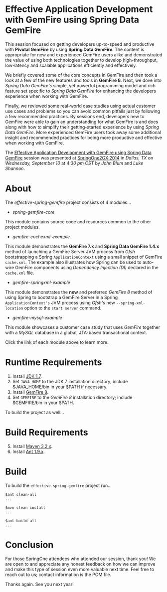 Effective Application Development with GemFire using Spring Data GemFire
========================================================================

This session focused on getting developers up-to-speed and productive with **Pivotal GemFire**
by using **Spring Data GemFire**. The content is appropriate for new and experienced GemFire users alike
and demonstrated the value of using both technologies together to develop high-throughput, low-latency
and scalable applications efficiently and effectively.

We briefly covered some of the core concepts in GemFire and then took a look at a few of the new features and tools
in **GemFire 8**. Next, we dove into _Spring Data GemFire's_ simple, yet powerful programming model and rich feature set
specific to _Spring Data GemFire_ for enhancing the developers experience when working with GemFire.

Finally, we reviewed some real-world case studies using actual customer use cases and problems so you can avoid
common pitfalls just by following a few recommended practices. By sessions end, developers new to GemFire were able to
gain an understanding for what GemFire is and does along with how to simplify their getting-started experience
by using _Spring Data GemFire_. More experienced GemFire users took away some additional insight and recommended
practices for being more productive and effective when working with GemFire.

The [Effective Application Development with GemFire using Spring Data GemFire](https://2014.event.springone2gx.com/schedule/sessions/effective_application_development_with_gemfire_and_spring_data_gemfire.html) session was presented
at [SpringOne2GX 2014](http://www.springone2gx.com/) in _Dallas, TX_ on _Wednesday, September 10_ at _4:30 pm CST_ by _John Blum_ and _Luke Shannon_.

# About

The *effective-spring-gemfire* project consists of 4 modules...

* _spring-gemfire-core_

This module contains source code and resources common to the other project modules.

* _gemfire-cachexml-example_

This module demonstrates the **GemFire 7.x** and **Spring Data GemFire 1.4.x** method of launching a GemFire Server
JVM process from _Gfsh_ bootstrapping a Spring `ApplicationContext` using a small snippet of GemFire `cache.xml`.
The example also illustrates how Spring can be used to auto-wire GemFire components using _Dependency Injection (DI)_
declared in the `cache.xml` file.

* _gemfire-springxml-example_

This module demonstrates the **new** and preferred *GemFire 8* method of using Spring to bootstrap a GemFire Server
in a Spring `ApplicationContext's` JVM process using _Gfsh's_ new `--spring-xml-location` option to the `start server`
command.

* _gemfire-mysql-example_

This module showcases a customer case study that uses *GemFire* together with a *MySQL* database in a global, JTA-based
transactional context.

Click the link of each module above to learn more.

# Runtime Requirements

1. Install [JDK 1.7](http://www.oracle.com/technetwork/java/javase/downloads/index.html).
2. Set `JAVA_HOME` to the JDK 7 installation directory; include $JAVA_HOME/bin in your $PATH if necessary.
3. Install [GemFire 8](https://network.pivotal.io/products/pivotal-gemfire).
4. Set `GEMFIRE` to the *GemFire 8* installation directory; include $GEMFIRE/bin in your $PATH.

To build the project as well...

# Build Requirements

5. Install [Maven 3.2.x](http://maven.apache.org/download.cgi).
6. Install [Ant 1.9.x](http://ant.apache.org/bindownload.cgi).

# Build

To build the `effective-spring-gemfire` project run...

```
$ant clean-all
...

$mvn clean install
...

$ant build-all
...
```

# Conclusion

For those SpringOne attendees who attended our session, thank you!  We are open to and appreciate any honest feedback
on how we can improve and make this type of session even more valuable next time.  Feel free to reach out to us;
contact information is the POM file.

Thanks again.  See you next year!
